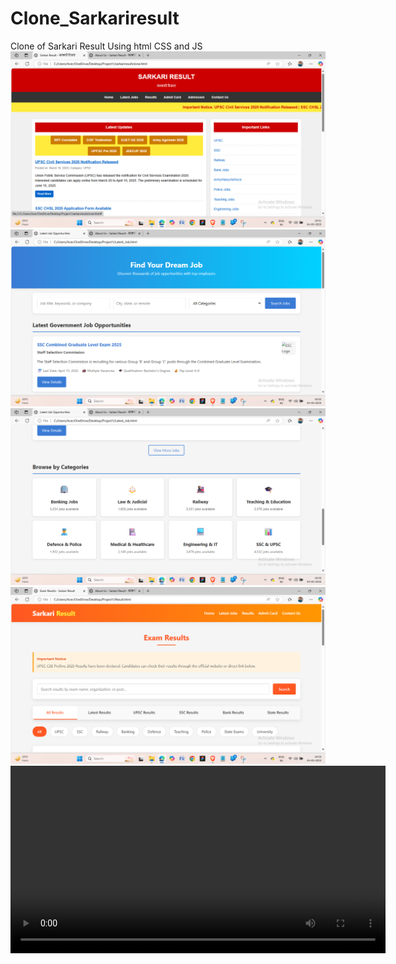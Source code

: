 # Clone_Sarkariresult
Clone of Sarkari Result Using html CSS and JS
![Screenshot 1](https://raw.githubusercontent.com/codershivam18/Clone_Sarkariresult.html/main/Screenshot%202025-05-04%20195159.png)
![Screenshot 2](https://raw.githubusercontent.com/codershivam18/Clone_Sarkariresult.html/main/Screenshot%202025-05-04%20195235.png)
![Screenshot 3](https://raw.githubusercontent.com/codershivam18/Clone_Sarkariresult.html/main/Screenshot%202025-05-04%20195304.png)
![Screenshot 4](https://raw.githubusercontent.com/codershivam18/Clone_Sarkariresult.html/main/Screenshot%202025-05-04%20195343.png)
<video src="https://raw.githubusercontent.com/codershivam18/Clone_Sarkariresult.html/main/Screen%20Recording%202025-05-04%20195439.mp4" controls width="600">
</video>


